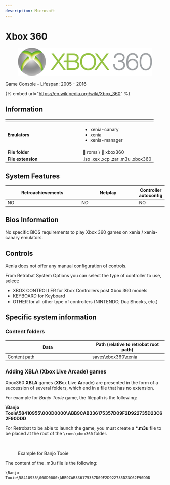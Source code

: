 ```yaml
---
description: Microsoft
---
```


# Xbox 360

<div align="left"><figure><img src="https://raw.githubusercontent.com/fabricecaruso/es-theme-carbon/5149a33eed46b2af638b06119397d4023b75131f/art/logos/xbox360.svg" alt=""><figcaption></figcaption></figure></div>

Game Console - Lifespan: 2005 - 2016

{% embed url="https://en.wikipedia.org/wiki/Xbox_360" %}

## Information

<table data-header-hidden><thead><tr><th width="224"></th><th></th></tr></thead><tbody><tr><td><strong>Emulators</strong></td><td><ul><li>xenia-canary</li><li>xenia</li><li>xenia-manager</li></ul></td></tr><tr><td><strong>File folder</strong></td><td><span data-gb-custom-inline data-tag="emoji" data-code="1f4c2">📂</span> roms \ <span data-gb-custom-inline data-tag="emoji" data-code="1f4c2">📂</span> xbox360</td></tr><tr><td><strong>File extension</strong></td><td>.iso .xex .xcp .zar .m3u .xbox360</td></tr></tbody></table>

## System Features

<table><thead><tr><th width="245">Retroachievements</th><th width="200">Netplay</th><th>Controller autoconfig</th></tr></thead><tbody><tr><td>NO</td><td>NO</td><td>NO</td></tr></tbody></table>

## Bios Information

No specific BIOS requirements to play Xbox 360 games on xenia / xenia-canary emulators.

## Controls

Xenia does not offer any manual configuration of controls.

From Retrobat System Options you can select the type of controller to use, select:

* XBOX CONTROLLER for Xbox Controllers post Xbox 360 models
* KEYBOARD for Keyboard
* OTHER for all other type of controllers (NINTENDO, DualShocks, etc.)

## Specific system information

### Content folders

<table><thead><tr><th width="254">Data</th><th>Path (relative to retrobat root path)</th></tr></thead><tbody><tr><td>Content path</td><td>saves\xbox360\xenia</td></tr></tbody></table>

### Adding XBLA (Xbox Live Arcade) games

Xbox360 **XBLA** games (**XB**ox **L**ive **A**rcade) are presented in the form of a succession of several folders, which end in a file that has no extension.

For example for _Banjo Tooie_ game, the filepath is the following:

**\Banjo Tooie\58410955\000D0000\ABB9CAB336175357D09F2D922735D23C62F90DDD**

For Retrobat to be able to launch the game, you must create a **\*.m3u** file to be placed at the root of the `\roms\xbox360` folder.

<div align="left"><figure><img src="https://i.imgur.com/tfzS8Rt.png" alt=""><figcaption><p>Example for Banjo Tooie</p></figcaption></figure></div>

The content of the .m3u file is the following:

```
\Banjo Tooie\58410955\000D0000\ABB9CAB336175357D09F2D922735D23C62F90DDD
```
